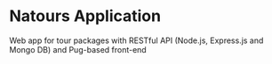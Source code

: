 # Natours Application

Web app for tour packages with RESTful API (Node.js, Express.js and Mongo DB) and Pug-based front-end
